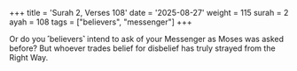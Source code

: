 +++
title = 'Surah 2, Verses 108'
date = '2025-08-27'
weight = 115
surah = 2
ayah = 108
tags = ["believers", "messenger"]
+++

Or do you ˹believers˺ intend to ask of your Messenger as Moses was asked before? But whoever trades belief for disbelief has truly strayed from the Right Way.